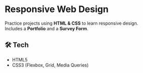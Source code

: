 # Responsive Web Design

Practice projects using **HTML & CSS** to learn responsive design.  
Includes a **Portfolio** and a **Survey Form**.

## 🛠 Tech
- HTML5  
- CSS3 (Flexbox, Grid, Media Queries)


